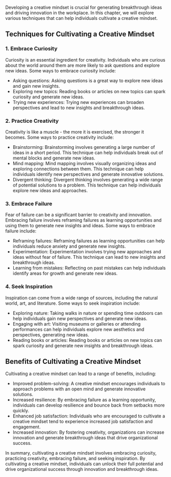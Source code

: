
Developing a creative mindset is crucial for generating breakthrough ideas and driving innovation in the workplace. In this chapter, we will explore various techniques that can help individuals cultivate a creative mindset.

Techniques for Cultivating a Creative Mindset
---------------------------------------------

### 1. Embrace Curiosity

Curiosity is an essential ingredient for creativity. Individuals who are curious about the world around them are more likely to ask questions and explore new ideas. Some ways to embrace curiosity include:

* Asking questions: Asking questions is a great way to explore new ideas and gain new insights.
* Exploring new topics: Reading books or articles on new topics can spark curiosity and generate new ideas.
* Trying new experiences: Trying new experiences can broaden perspectives and lead to new insights and breakthrough ideas.

### 2. Practice Creativity

Creativity is like a muscle - the more it is exercised, the stronger it becomes. Some ways to practice creativity include:

* Brainstorming: Brainstorming involves generating a large number of ideas in a short period. This technique can help individuals break out of mental blocks and generate new ideas.
* Mind mapping: Mind mapping involves visually organizing ideas and exploring connections between them. This technique can help individuals identify new perspectives and generate innovative solutions.
* Divergent thinking: Divergent thinking involves generating a wide range of potential solutions to a problem. This technique can help individuals explore new ideas and approaches.

### 3. Embrace Failure

Fear of failure can be a significant barrier to creativity and innovation. Embracing failure involves reframing failures as learning opportunities and using them to generate new insights and ideas. Some ways to embrace failure include:

* Reframing failures: Reframing failures as learning opportunities can help individuals reduce anxiety and generate new insights.
* Experimentation: Experimentation involves trying new approaches and ideas without fear of failure. This technique can lead to new insights and breakthrough ideas.
* Learning from mistakes: Reflecting on past mistakes can help individuals identify areas for growth and generate new ideas.

### 4. Seek Inspiration

Inspiration can come from a wide range of sources, including the natural world, art, and literature. Some ways to seek inspiration include:

* Exploring nature: Taking walks in nature or spending time outdoors can help individuals gain new perspectives and generate new ideas.
* Engaging with art: Visiting museums or galleries or attending performances can help individuals explore new aesthetics and perspectives, generating new ideas.
* Reading books or articles: Reading books or articles on new topics can spark curiosity and generate new insights and breakthrough ideas.

Benefits of Cultivating a Creative Mindset
------------------------------------------

Cultivating a creative mindset can lead to a range of benefits, including:

* Improved problem-solving: A creative mindset encourages individuals to approach problems with an open mind and generate innovative solutions.
* Increased resilience: By embracing failure as a learning opportunity, individuals can develop resilience and bounce back from setbacks more quickly.
* Enhanced job satisfaction: Individuals who are encouraged to cultivate a creative mindset tend to experience increased job satisfaction and engagement.
* Increased innovation: By fostering creativity, organizations can increase innovation and generate breakthrough ideas that drive organizational success.

In summary, cultivating a creative mindset involves embracing curiosity, practicing creativity, embracing failure, and seeking inspiration. By cultivating a creative mindset, individuals can unlock their full potential and drive organizational success through innovation and breakthrough ideas.
